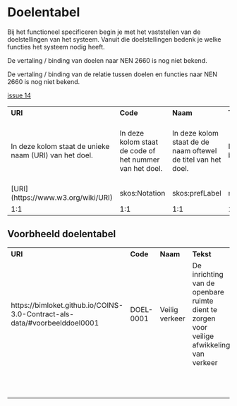 # Doelentabel

Bij het functioneel specificeren begin je met het vaststellen van de doelstellingen van het systeem. Vanuit die doelstellingen bedenk je welke functies het systeem nodig heeft.

De vertaling / binding van doelen naar NEN 2660 is nog niet bekend. 

De vertaling / binding van de relatie tussen doelen en functies naar NEN 2660 is nog niet bekend.

[issue 14](https://github.com/bimloket/COINS-3.0-Contract-als-data/issues/14)

<table class="wikitable" style="text-align:left; valign:top">
<tr>
<th> URI
</th>
<th> Code
</th>
<th> Naam
</th>
<th> Tekst
</th>
<th> heeftDeel
</th>
<th> Specificeert
</th></tr>
<tr>
<td> In deze kolom staat de unieke naam (URI) van het doel. </td>
<td> In deze kolom staat de code of het nummer van het doel. </td>
<td> In deze kolom staat de de naam oftewel de titel van het doel. </td>
<td> In deze kolom staat het doel beschreven. </td>
<td> In deze kolom staat de URI van een onderliggend doel. </td>
<td> In deze kolom staat de URI van het Onderwerp van het doel. </td>
</tr>
<tr>
<td> [URI](https://www.w3.org/wiki/URI) </td>
<td> skos:Notation </td>
<td> skos:prefLabel </td>
<td> nen2660:heeftVoorwaardeSpecificatie </td>
<td> nen2660:heeftDeel </td>
<td> ONBEKEND </td>
</tr>
<tr>
<td> 1:1 </td>
<td> 1:1 </td>
<td> 1:1 </td>
<td> 1:1 </td>
<td> 0:n </td>
<td> 1:n </td>
</tr>
</table>

## Voorbheeld doelentabel

<table class="wikitable" style="text-align:left; valign:top">
<tr>
<th> URI
</th>
<th> Code
</th>
<th> Naam
</th>
<th> Tekst
</th>
<th> heeftDeel
</th>
<th> Specificeert
</th></tr>
<tr>
<td> https://bimloket.github.io/COINS-3.0-Contract-als-data/#voorbeelddoel0001 </td>
<td> DOEL-0001 </td>
<td> Veilig verkeer </td>
<td> De inrichting van de openbare ruimte dient te zorgen voor veilige afwikkeling van verkeer </td>
<td> https://bimloket.github.io/COINS-3.0-Contract-als-data/#voorbeelddoel0002 </td>
<td> https://bimloket.github.io/COINS-3.0-Contract-als-data/#voorbeeldfunctie0001 </td>
</tr>
<tr>
<td>  </td>
<td>  </td>
<td>  </td>
<td>  </td>
<td> https://bimloket.github.io/COINS-3.0-Contract-als-data/#voorbeelddoel0003 </td>
<td>  </td>
</tr>
</table>



